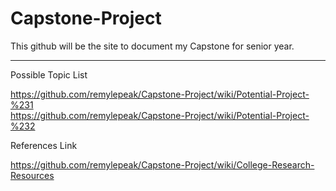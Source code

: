 # Capstone-Project

This github will be the site to document my Capstone for senior year. 

________________________________________________________________________
Possible Topic List 
                       
https://github.com/remylepeak/Capstone-Project/wiki/Potential-Project-%231                        
https://github.com/remylepeak/Capstone-Project/wiki/Potential-Project-%232

References Link

https://github.com/remylepeak/Capstone-Project/wiki/College-Research-Resources
